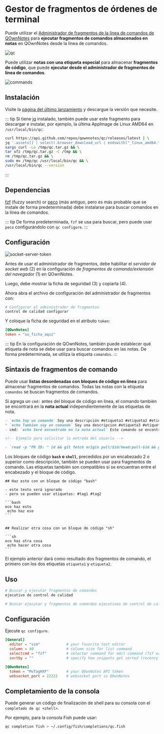 # Gestor de fragmentos de órdenes de terminal

Puede utilizar el [Administrador de fragmentos de la línea de comandos de QOwnNotes](https://github.com/qownnotes/qc) para **ejecutar fragmentos de comandos almacenados en notas** en QOwnNotes desde la línea de comandos.

![qc](/img/qc.png)

Puede utilizar **notas con una etiqueta especial** para almacenar **fragmentos de código**, que puede **ejecutar desde el administrador de fragmentos de línea de comandos**.

![commands](/img/commands.png)

## Instalación

Visite la [página del último lanzamiento](https://github.com/qownnotes/qc/releases/latest) y descargue la versión que necesite.

::: tip
Si tiene [jq](https://stedolan.github.io/jq) instalado, también puede usar este fragmento para descargar e instalar, por ejemplo, la última AppImage de Linux AMD64 en `/usr/local/bin/qc`:

```bash
curl https://api.github.com/repos/qownnotes/qc/releases/latest | \
jq '.assets[] | select(.browser_download_url | endswith("_linux_amd64.tar.gz")) | .browser_download_url' | \
xargs curl -Lo /tmp/qc.tar.gz && \
tar xfz /tmp/qc.tar.gz -C /tmp && \
rm /tmp/qc.tar.gz && \
sudo mv /tmp/qc /usr/local/bin/qc && \
/usr/local/bin/qc --version
```
:::

## Dependencias

[fzf](https://github.com/junegunn/fzf) (fuzzy search) or [peco](https://github.com/peco/peco) (más antiguo, pero es más probable que se instale de forma predeterminada) debe instalarse para buscar comandos en la línea de comandos.

::: tip
De forma predeterminada, `fzf` se usa para buscar, pero puede usar `peco` configurándolo con `qc configure`.
:::

## Configuración

![socket-server-token](/img/socket-server-token.png)

Antes de usar el administrador de fragmentos, debe habilitar el *servidor de socket web* (2) en la configuración de *fragmentos de comando/extensión del navegador* (1) en QOwnNotes.

Luego, debe mostrar la ficha de seguridad (3) y copiarla (4).

Ahora abra el archivo de configuración del administrador de fragmentos con:

```bash
# Configurar el administrador de fragmentos
control de calidad configurar
```

Y coloque la ficha de seguridad en el atributo `token`:

```toml
[QOwnNotes]
token = "su_ficha_aquí"
```

::: tip
En la configuración de QOwnNotes, también puede establecer qué etiqueta de nota se debe usar para buscar comandos en las notas. De forma predeterminada, se utiliza la etiqueta `comandos`.
:::

## Sintaxis de fragmentos de comando

Puede usar **listas desordenadas con bloques de código en línea** para almacenar fragmentos de comandos. Todas las notas con la etiqueta `comandos` se buscan fragmentos de comandos.

Si agrega un `cmd:` antes del bloque de código en línea, el comando también se encontrará en la **nota actual** independientemente de las etiquetas de nota.

```markdown
- `echo Soy un comando` Soy una descripción #etiqueta1 #etiqueta2 #etiqueta3
* `echo Tambien soy un comando` Soy una descripcion #etiqueta3 #etiqueta4 #etiqueta5
- cmd: `echo Seré encontrado en la nota actual` Este comando se encontrará en la nota actual independientemente de las etiquetas de nota

<!-- Ejemplo para solicitar la entrada del usuario -->

- `read -p "PR ID: " id && git fetch origin pull/$id/head:pull-$id && git checkout pull-$id` Preguntar por el ID del pull request y realizar checkout al pull request
```

Los bloques de código **`bash` o `shell`**, precedidos por un encabezado 2 o superior como descripción, también se pueden usar para fragmentos de comando. Las etiquetas también son compatibles si se encuentran entre el encabezado y el bloque de código.

    ## Haz esto con un bloque de código "bash"

    - este texto será ignorado
    - pero se pueden usar etiquetas: #tag1 #tag2

    ```bash
    eco haz esto
     echo haz eso
    ```


    ## Realizar otra cosa con un bloque de código "sh"

    ```sh
    eco haz otra cosa
     echo hacer otra cosa
    ```

El ejemplo anterior dará como resultado dos fragmentos de comando, el primero con los dos etiquetas `etiqueta1` y `etiqueta2`.

## Uso

```bash
# Buscar y ejecutar fragmentos de comandos
ejecutivo de control de calidad
```

```bash
# Buscar ejecutar y fragmentos de comandos ejecutivos de control de calidad
```

## Configuración

Ejecute `qc configure`.

```toml
[General]
  editor = "vim"            # your favorite text editor
  column = 40               # column size for list command
  selectcmd = "fzf"         # selector command for edit command (fzf or peco)
  sortby = ""               # specify how snippets get sorted (recency (default), -recency, description, -description, command, -command, output, -output)

[QOwnNotes]
  token = "MvTagHXF"        # your QOwnNotes API token
  websocket_port = 22222    # websocket port in QOwnNotes
```

## Completamiento de la consola

Puede generar un código de finalización de shell para su consola con el `completado de qc <shell>`.

Por ejemplo, para la consola Fish puede usar:

```bash
qc completion fish > ~/.config/fish/completions/qc.fish
```
